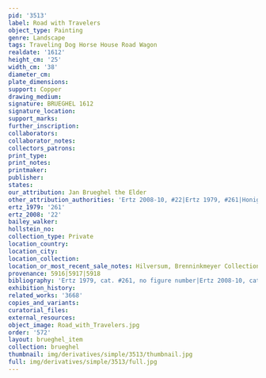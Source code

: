 ```yaml
---
pid: '3513'
label: Road with Travelers
object_type: Painting
genre: Landscape
tags: Traveling Dog Horse House Road Wagon
realdate: '1612'
height_cm: '25'
width_cm: '38'
diameter_cm: 
plate_dimensions: 
support: Copper
drawing_medium: 
signature: BRUEGHEL 1612
signature_location: 
support_marks: 
further_inscription: 
collaborators: 
collaborator_notes: 
collectors_patrons: 
print_type: 
print_notes: 
printmaker: 
publisher: 
states: 
our_attribution: Jan Brueghel the Elder
other_attribution_authorities: 'Ertz 2008-10, #22|Ertz 1979, #261|Honig database'
ertz_1979: '261'
ertz_2008: '22'
bailey_walker: 
hollstein_no: 
collection_type: Private
location_country: 
location_city: 
location_collection: 
location_or_most_recent_sale_notes: Hilversum, Brenninkmeyer Collection
provenance: 5916|5917|5918
bibliography: 'Ertz 1979, cat. #261, no figure number|Ertz 2008-10, cat. #22, p.111'
exhibition_history: 
related_works: '3668'
copies_and_variants: 
curatorial_files: 
external_resources: 
object_image: Road_with_Travelers.jpg
order: '572'
layout: brueghel_item
collection: brueghel
thumbnail: img/derivatives/simple/3513/thumbnail.jpg
full: img/derivatives/simple/3513/full.jpg
---
```

